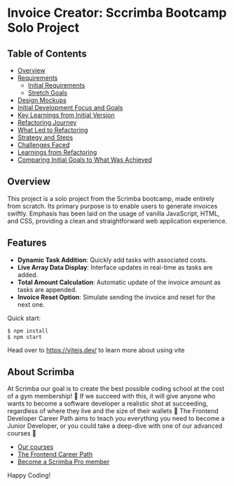 # Invoice Creator: Sccrimba Bootcamp Solo Project

## Table of Contents
- [Overview](#overview)
- [Requirements](#requirements)
    - [Initial Requirements](#initial-requirements)
    - [Stretch Goals](#stretch-goals)
- [Design Mockups](#design-mockups)
- [Initial Development Focus and Goals](#initial-development-focus-and-goals)
- [Key Learnings from Initial Version](#key-learnings-from-initial-version)
- [Refactoring Journey](#refactoring-journey)
- [What Led to Refactoring](#what-led-to-refactoring)
- [Strategy and Steps](#strategy-and-steps)
- [Challenges Faced](#challenges-faced)
- [Learnings from Refactoring](#learnings-from-refactoring)
- [Comparing Initial Goals to What Was Achieved](#comparing-initial-goals-to-what-was-achieved)


## Overview

This project is a solo project from the Scrimba bootcamp, made entirely from scratch. Its primary purpose is to enable users to generate invoices swiftly. Emphasis has been laid on the usage of vanilla JavaScript, HTML, and CSS, providing a clean and straightforward web application experience.

## Features

- **Dynamic Task Addition**: Quickly add tasks with associated costs.
- **Live Array Data Display**: Interface updates in real-time as tasks are added.
- **Total Amount Calculation**: Automatic update of the invoice amount as tasks are appended.
- **Invoice Reset Option**: Simulate sending the invoice and reset for the next one.


   





Quick start:

```
$ npm install
$ npm start
````

Head over to https://vitejs.dev/ to learn more about using vite
## About Scrimba

At Scrimba our goal is to create the best possible coding school at the cost of a gym membership! 💜
If we succeed with this, it will give anyone who wants to become a software developer a realistic shot at succeeding, regardless of where they live and the size of their wallets 🎉
The Frontend Developer Career Path aims to teach you everything you need to become a Junior Developer, or you could take a deep-dive with one of our advanced courses 🚀

- [Our courses](https://scrimba.com/allcourses)
- [The Frontend Career Path](https://scrimba.com/learn/frontend)
- [Become a Scrimba Pro member](https://scrimba.com/pricing)

Happy Coding!

